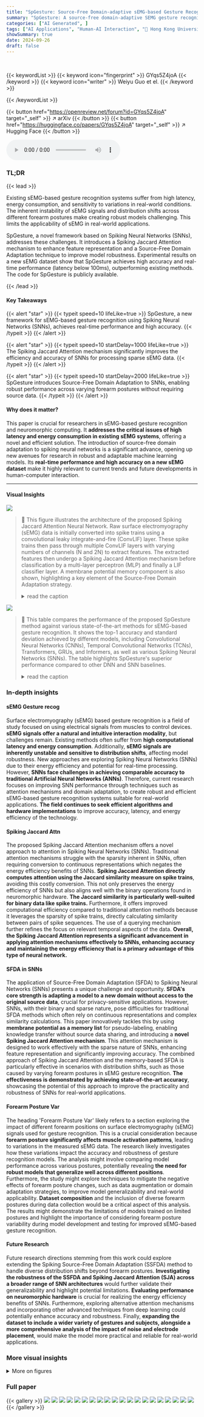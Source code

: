 ```yaml
---
title: "SpGesture: Source-Free Domain-adaptive sEMG-based Gesture Recognition with Jaccard Attentive Spiking Neural Network"
summary: "SpGesture: A source-free domain-adaptive SEMG gesture recognition system using a novel Spiking Jaccard Attentive Neural Network achieves real-time performance with high accuracy."
categories: ["AI Generated", ]
tags: ["AI Applications", "Human-AI Interaction", "🏢 Hong Kong University of Science and Technology",]
showSummary: true
date: 2024-09-26
draft: false
---
```


<br>

{{< keywordList >}}
{{< keyword icon="fingerprint" >}} GYqs5Z4joA {{< /keyword >}}
{{< keyword icon="writer" >}} Weiyu Guo et el. {{< /keyword >}}
 
{{< /keywordList >}}

{{< button href="https://openreview.net/forum?id=GYqs5Z4joA" target="_self" >}}
↗ arXiv
{{< /button >}}
{{< button href="https://huggingface.co/papers/GYqs5Z4joA" target="_self" >}}
↗ Hugging Face
{{< /button >}}



<audio controls>
    <source src="https://ai-paper-reviewer.com/GYqs5Z4joA/podcast.wav" type="audio/wav">
    Your browser does not support the audio element.
</audio>


### TL;DR


{{< lead >}}

Existing sEMG-based gesture recognition systems suffer from high latency, energy consumption, and sensitivity to variations in real-world conditions.  The inherent instability of sEMG signals and distribution shifts across different forearm postures make creating robust models challenging.  This limits the applicability of sEMG in real-world applications.



SpGesture, a novel framework based on Spiking Neural Networks (SNNs), addresses these challenges. It introduces a Spiking Jaccard Attention mechanism to enhance feature representation and a Source-Free Domain Adaptation technique to improve model robustness.  Experimental results on a new sEMG dataset show that SpGesture achieves high accuracy and real-time performance (latency below 100ms), outperforming existing methods.  The code for SpGesture is publicly available.

{{< /lead >}}


#### Key Takeaways

{{< alert "star" >}}
{{< typeit speed=10 lifeLike=true >}} SpGesture, a new framework for sEMG-based gesture recognition using Spiking Neural Networks (SNNs), achieves real-time performance and high accuracy. {{< /typeit >}}
{{< /alert >}}

{{< alert "star" >}}
{{< typeit speed=10 startDelay=1000 lifeLike=true >}} The Spiking Jaccard Attention mechanism significantly improves the efficiency and accuracy of SNNs for processing sparse sEMG data. {{< /typeit >}}
{{< /alert >}}

{{< alert "star" >}}
{{< typeit speed=10 startDelay=2000 lifeLike=true >}} SpGesture introduces Source-Free Domain Adaptation to SNNs, enabling robust performance across varying forearm postures without requiring source data. {{< /typeit >}}
{{< /alert >}}

#### Why does it matter?
This paper is crucial for researchers in sEMG-based gesture recognition and neuromorphic computing.  It **addresses the critical issues of high latency and energy consumption in existing sEMG systems**, offering a novel and efficient solution.  The introduction of source-free domain adaptation to spiking neural networks is a significant advance, opening up new avenues for research in robust and adaptable machine learning models. Its **real-time performance and high accuracy on a new sEMG dataset** make it highly relevant to current trends and future developments in human-computer interaction.

------
#### Visual Insights



![](https://ai-paper-reviewer.com/GYqs5Z4joA/figures_3_1.jpg)

> 🔼 This figure illustrates the architecture of the proposed Spiking Jaccard Attention Neural Network.  Raw surface electromyography (sEMG) data is initially converted into spike trains using a convolutional leaky integrate-and-fire (ConvLIF) layer. These spike trains then pass through multiple ConvLIF layers with varying numbers of channels (N and 2N) to extract features.  The extracted features then undergo a Spiking Jaccard Attention mechanism before classification by a multi-layer perceptron (MLP) and finally a LIF classifier layer. A membrane potential memory component is also shown, highlighting a key element of the Source-Free Domain Adaptation strategy.
> <details>
> <summary>read the caption</summary>
> Figure 1: The pipeline of Jaccard Attention Spike Neural Network: Raw sEMG Data is first encoded into Spike Signals using ConvLIF. These signals pass through ConvLIF layers with N and 2N channels. The processed data then goes through the Spiking Jaccard Attention mechanism.
> </details>





![](https://ai-paper-reviewer.com/GYqs5Z4joA/tables_7_1.jpg)

> 🔼 This table compares the performance of the proposed SpGesture method against various state-of-the-art methods for sEMG-based gesture recognition.  It shows the top-1 accuracy and standard deviation achieved by different models, including Convolutional Neural Networks (CNNs), Temporal Convolutional Networks (TCNs), Transformers, GRUs, and Informers, as well as various Spiking Neural Networks (SNNs). The table highlights SpGesture's superior performance compared to other DNN and SNN baselines.
> <details>
> <summary>read the caption</summary>
> Table 1: Comparison with previous works on sEMG-based gesture estimation.
> </details>





### In-depth insights


#### sEMG Gesture recog
Surface electromyography (sEMG) based gesture recognition is a field of study focused on using electrical signals from muscles to control devices.  **sEMG signals offer a natural and intuitive interaction modality**, but challenges remain.  Existing methods often suffer from **high computational latency and energy consumption**.  Additionally, **sEMG signals are inherently unstable and sensitive to distribution shifts**, affecting model robustness.  New approaches are exploring Spiking Neural Networks (SNNs) due to their energy efficiency and potential for real-time processing.  However, **SNNs face challenges in achieving comparable accuracy to traditional Artificial Neural Networks (ANNs)**.  Therefore, current research focuses on improving SNN performance through techniques such as attention mechanisms and domain adaptation, to create robust and efficient sEMG-based gesture recognition systems suitable for real-world applications.  **The field continues to seek efficient algorithms and hardware implementations** to improve accuracy, latency, and energy efficiency of the technology.

#### Spiking Jaccard Attn
The proposed Spiking Jaccard Attention mechanism offers a novel approach to attention in Spiking Neural Networks (SNNs).  Traditional attention mechanisms struggle with the sparsity inherent in SNNs, often requiring conversion to continuous representations which negates the energy efficiency benefits of SNNs. **Spiking Jaccard Attention directly computes attention using the Jaccard similarity measure on spike trains**, avoiding this costly conversion. This not only preserves the energy efficiency of SNNs but also aligns well with the binary operations found in neuromorphic hardware. **The Jaccard similarity is particularly well-suited for binary data like spike trains.** Furthermore, it offers improved computational efficiency compared to traditional attention methods because it leverages the sparsity of spike trains, directly calculating similarity between pairs of spike sequences.  The use of a querying mechanism further refines the focus on relevant temporal aspects of the data.  **Overall, the Spiking Jaccard Attention represents a significant advancement in applying attention mechanisms effectively to SNNs, enhancing accuracy and maintaining the energy efficiency that is a primary advantage of this type of neural network.**

#### SFDA in SNNs
The application of Source-Free Domain Adaptation (SFDA) to Spiking Neural Networks (SNNs) presents a unique challenge and opportunity.  **SFDA's core strength is adapting a model to a new domain without access to the original source data**, crucial for privacy-sensitive applications.  However, SNNs, with their binary and sparse nature, pose difficulties for traditional SFDA methods which often rely on continuous representations and complex similarity calculations.  This paper innovatively tackles this by using **membrane potential as a memory list** for pseudo-labeling, enabling knowledge transfer without source data sharing, and introducing a **novel Spiking Jaccard Attention mechanism**. This attention mechanism is designed to work effectively with the sparse nature of SNNs, enhancing feature representation and significantly improving accuracy. The combined approach of Spiking Jaccard Attention and the memory-based SFDA is particularly effective in scenarios with distribution shifts, such as those caused by varying forearm postures in sEMG gesture recognition. **The effectiveness is demonstrated by achieving state-of-the-art accuracy**, showcasing the potential of this approach to improve the practicality and robustness of SNNs for real-world applications.

#### Forearm Posture Var
The heading 'Forearm Posture Var' likely refers to a section exploring the impact of different forearm positions on surface electromyography (sEMG) signals used for gesture recognition.  This is a crucial consideration because **forearm posture significantly affects muscle activation patterns**, leading to variations in the measured sEMG data.  The research likely investigates how these variations impact the accuracy and robustness of gesture recognition models.  The analysis might involve comparing model performance across various postures, potentially revealing **the need for robust models that generalize well across different positions**.  Furthermore, the study might explore techniques to mitigate the negative effects of forearm posture changes, such as data augmentation or domain adaptation strategies, to improve model generalizability and real-world applicability. **Dataset composition** and the inclusion of diverse forearm postures during data collection would be a critical aspect of this analysis.  The results might demonstrate the limitations of models trained on limited postures and highlight the importance of considering forearm posture variability during model development and testing for improved sEMG-based gesture recognition.

#### Future Research
Future research directions stemming from this work could explore extending the Spiking Source-Free Domain Adaptation (SSFDA) method to handle diverse distribution shifts beyond forearm postures.  **Investigating the robustness of the SSFDA and Spiking Jaccard Attention (SJA) across a broader range of SNN architectures** would further validate their generalizability and highlight potential limitations.  **Evaluating performance on neuromorphic hardware** is crucial for realizing the energy efficiency benefits of SNNs.  Furthermore, exploring alternative attention mechanisms and incorporating other advanced techniques from deep learning could potentially enhance accuracy and robustness.  Finally, **expanding the dataset to include a wider variety of gestures and subjects, alongside a more comprehensive analysis of the impact of noise and electrode placement**, would make the model more practical and reliable for real-world applications.


### More visual insights

<details>
<summary>More on figures
</summary>


![](https://ai-paper-reviewer.com/GYqs5Z4joA/figures_4_1.jpg)

> 🔼 This figure compares the proposed Spiking Jaccard Attention (SJA) module with the existing MA-SNN attention module.  MA-SNN uses fully connected layers and pooling, resulting in continuous intermediate values and reduced efficiency. In contrast, SJA utilizes spike values, which improves efficiency and accuracy by enabling direct computation of Jaccard similarity on the sparse spike trains.
> <details>
> <summary>read the caption</summary>
> Figure 2: Comparison of MA-SNN and Spiking Jaccard Attention Modules. MA-SNN [67] uses fully connected layers with pooling but lacks a querying mechanism, leading to continuous intermediate values and lower efficiency. Our Spiking Jaccard Attention uses spike values for intermediate representations, enhancing efficiency and accuracy.
> </details>



![](https://ai-paper-reviewer.com/GYqs5Z4joA/figures_5_1.jpg)

> 🔼 This figure illustrates the Spiking Source-Free Domain Adaptation (SSFDA) process.  Raw sEMG data is fed into the JASNN model. The model's membrane potential is recorded and stored in a 'Membrane Potential Memory List'.  For each new unlabeled sample, the k-nearest neighbors from this memory are found using Pearson correlation.  A probabilistic approach generates pseudo-labels based on these neighbors (using the mode or random selection).  The model is then trained using a loss function combining Smooth Negative Log-Likelihood (SNLL) and Kullback-Leibler (KL) divergence. The memory list is updated after each training epoch.
> <details>
> <summary>read the caption</summary>
> Figure 3: Computation flow of Spiking Source-Free Domain Adaptation. The process starts with selecting the k-nearest samples from the membrane potential memory using the Pearson correlation coefficient. Probabilistic Label Generation then produces pseudo-labels based on these k samples. Gradients are computed with Smooth NLL and KL divergence loss. The membrane potential memory list is updated at each epoch's end.
> </details>



![](https://ai-paper-reviewer.com/GYqs5Z4joA/figures_8_1.jpg)

> 🔼 Violin plots showing the accuracy of three different domain adaptation methods (Ours, Duan et al., Huang et al.) before and after applying Spiking Source-Free Domain Adaptation (SSFDA) on two different scenarios.  The plots compare performance when the model is trained on forearm posture P1 and tested on forearm postures P2 (4a) and P3 (4b). The results illustrate the impact of SSFDA in improving robustness and generalizability across different forearm postures.
> <details>
> <summary>read the caption</summary>
> Figure 4: Comparison of performance before and after applying SSFDA for various methodologies: Figures 4a and 4b are Violin Plots demonstrating this disparity.
> </details>



![](https://ai-paper-reviewer.com/GYqs5Z4joA/figures_9_1.jpg)

> 🔼 This figure compares the inference speed and RAM usage of three different attention mechanisms (Raw Attention, Efficient Attention, and Spiking Jaccard Attention) using both spike and float data types.  The results demonstrate that the Spiking Jaccard Attention method is significantly more efficient than the other two methods in terms of both speed and memory usage, especially as the amount of data increases.
> <details>
> <summary>read the caption</summary>
> Figure 5: Inference speed and RAM usage comparison between spike and float data for Raw Attention [60], Efficient Attention [54], and our Spiking Jaccard Attention: The first column shows inference time for float data, and the second for spike data. The third and fourth columns show RAM usage for these data types. The x-axis represents different data row counts, and the y-axis is logarithmic to highlight performance differences. Each experiment was conducted 100 times, with averaged results.
> </details>



![](https://ai-paper-reviewer.com/GYqs5Z4joA/figures_16_1.jpg)

> 🔼 This figure shows an overview of the dataset used in the SpGesture research.  It displays ten different hand gestures performed across three different forearm postures (horizontal, diagonal, and elevated). Each gesture is represented by a number (0-9), and each forearm posture has a unique color-coded background. The 'REST' column shows images of the hand in a relaxed state before and after performing each gesture.
> <details>
> <summary>read the caption</summary>
> Figure 6: Overview of our dataset: the compilation contains sEMG data for ten distinct actions, each across three postures. Varied background colors represent distinct forearm postures, while the digits ranging from 0 to 9 correspond to specific gesture actions. The 'Rest' label at the top denotes a static hand gesture when no action is being performed.
> </details>



![](https://ai-paper-reviewer.com/GYqs5Z4joA/figures_17_1.jpg)

> 🔼 The figure shows a summary of the collected sEMG data. The left side shows three different forearm postures. The middle section shows the raw sEMG data from one subject for the three postures and the right section shows the RMS features extracted from the sEMG data.
> <details>
> <summary>read the caption</summary>
> Figure 7: Summary of our collected data: The three postures on the left illustrate distinct preparatory arm actions. The central data graph represents the sEMG data captured from a subject under the three postures, with unique colors assigned to different channels. The data graph on the right showcases the acquired data after Root Mean Square (RMS) processing.
> </details>



![](https://ai-paper-reviewer.com/GYqs5Z4joA/figures_19_1.jpg)

> 🔼 This figure illustrates the architecture of the proposed Jaccard Attentive Spiking Neural Network (JASNN).  Raw surface electromyography (sEMG) data is initially converted into spike signals using a convolutional leaky integrate-and-fire (ConvLIF) encoder. These spike signals then pass through multiple ConvLIF layers with varying numbers of channels (N and 2N), extracting features and increasing dimensionality. Finally, a Spiking Jaccard Attention mechanism is applied to focus on the most relevant features before classification.
> <details>
> <summary>read the caption</summary>
> Figure 1: The pipeline of Jaccard Attention Spike Neural Network: Raw sEMG Data is first encoded into Spike Signals using ConvLIF. These signals pass through ConvLIF layers with N and 2N channels. The processed data then goes through the Spiking Jaccard Attention mechanism.
> </details>



![](https://ai-paper-reviewer.com/GYqs5Z4joA/figures_21_1.jpg)

> 🔼 This figure presents a comparison of model performance before and after applying Spiking Source-Free Domain Adaptation (SSFDA) using three different methodologies. The violin plots show the distribution of accuracy across different subjects for two different scenarios: (a) comparing model trained on posture 1's performance on posture 2, and (b) comparing model trained on posture 1's performance on posture 3. The results demonstrate the effectiveness of SSFDA in improving model robustness by reducing the performance gap between different forearm postures.  The proposed method shows significantly improved accuracy and reduced variance compared to other methods.
> <details>
> <summary>read the caption</summary>
> Figure 4: Comparison of performance before and after applying SSFDA for various methodologies: Figures 4a and 4b are Violin Plots demonstrating this disparity.
> </details>



![](https://ai-paper-reviewer.com/GYqs5Z4joA/figures_22_1.jpg)

> 🔼 This figure compares the performance of three different pseudo-label generation methods (Ours, Duan et al., and Huang et al.) for Spiking Source-Free Domain Adaptation (SSFDA) before and after applying the adaptation technique.  Violin plots are used to show the distribution of accuracy across 14 subjects for two scenarios: when transferring models trained on forearm posture P1 to postures P2 (Figure 4a) and P3 (Figure 4b).  The plots demonstrate that the proposed method (Ours) shows a significant improvement in accuracy and reduced variability across subjects compared to the other methods, after applying SSFDA.
> <details>
> <summary>read the caption</summary>
> Figure 4: Comparison of performance before and after applying SSFDA for various methodologies: Figures 4a and 4b are Violin Plots demonstrating this disparity.
> </details>



![](https://ai-paper-reviewer.com/GYqs5Z4joA/figures_22_2.jpg)

> 🔼 This figure illustrates the architecture of the proposed Jaccard Attentive Spiking Neural Network (JASNN).  Raw surface electromyography (sEMG) data is initially converted into spike signals using a convolutional leaky integrate-and-fire (ConvLIF) encoder. These spike signals then pass through multiple ConvLIF layers, with varying numbers of channels (N and 2N). The processed data is subsequently fed into a Spiking Jaccard Attention module, which enhances the network's ability to focus on relevant features and improve its performance.
> <details>
> <summary>read the caption</summary>
> Figure 1: The pipeline of Jaccard Attention Spike Neural Network: Raw sEMG Data is first encoded into Spike Signals using ConvLIF. These signals pass through ConvLIF layers with N and 2N channels. The processed data then goes through the Spiking Jaccard Attention mechanism.
> </details>



</details>






### Full paper

{{< gallery >}}
<img src="https://ai-paper-reviewer.com/GYqs5Z4joA/1.png" class="grid-w50 md:grid-w33 xl:grid-w25" />
<img src="https://ai-paper-reviewer.com/GYqs5Z4joA/2.png" class="grid-w50 md:grid-w33 xl:grid-w25" />
<img src="https://ai-paper-reviewer.com/GYqs5Z4joA/3.png" class="grid-w50 md:grid-w33 xl:grid-w25" />
<img src="https://ai-paper-reviewer.com/GYqs5Z4joA/4.png" class="grid-w50 md:grid-w33 xl:grid-w25" />
<img src="https://ai-paper-reviewer.com/GYqs5Z4joA/5.png" class="grid-w50 md:grid-w33 xl:grid-w25" />
<img src="https://ai-paper-reviewer.com/GYqs5Z4joA/6.png" class="grid-w50 md:grid-w33 xl:grid-w25" />
<img src="https://ai-paper-reviewer.com/GYqs5Z4joA/7.png" class="grid-w50 md:grid-w33 xl:grid-w25" />
<img src="https://ai-paper-reviewer.com/GYqs5Z4joA/8.png" class="grid-w50 md:grid-w33 xl:grid-w25" />
<img src="https://ai-paper-reviewer.com/GYqs5Z4joA/9.png" class="grid-w50 md:grid-w33 xl:grid-w25" />
<img src="https://ai-paper-reviewer.com/GYqs5Z4joA/10.png" class="grid-w50 md:grid-w33 xl:grid-w25" />
<img src="https://ai-paper-reviewer.com/GYqs5Z4joA/11.png" class="grid-w50 md:grid-w33 xl:grid-w25" />
<img src="https://ai-paper-reviewer.com/GYqs5Z4joA/12.png" class="grid-w50 md:grid-w33 xl:grid-w25" />
<img src="https://ai-paper-reviewer.com/GYqs5Z4joA/13.png" class="grid-w50 md:grid-w33 xl:grid-w25" />
<img src="https://ai-paper-reviewer.com/GYqs5Z4joA/14.png" class="grid-w50 md:grid-w33 xl:grid-w25" />
<img src="https://ai-paper-reviewer.com/GYqs5Z4joA/15.png" class="grid-w50 md:grid-w33 xl:grid-w25" />
<img src="https://ai-paper-reviewer.com/GYqs5Z4joA/16.png" class="grid-w50 md:grid-w33 xl:grid-w25" />
<img src="https://ai-paper-reviewer.com/GYqs5Z4joA/17.png" class="grid-w50 md:grid-w33 xl:grid-w25" />
<img src="https://ai-paper-reviewer.com/GYqs5Z4joA/18.png" class="grid-w50 md:grid-w33 xl:grid-w25" />
<img src="https://ai-paper-reviewer.com/GYqs5Z4joA/19.png" class="grid-w50 md:grid-w33 xl:grid-w25" />
<img src="https://ai-paper-reviewer.com/GYqs5Z4joA/20.png" class="grid-w50 md:grid-w33 xl:grid-w25" />
{{< /gallery >}}